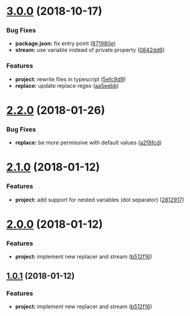<a name="3.0.0"></a>
# [3.0.0](https://github.com/SpoonX/procurator/compare/v2.2.0...v3.0.0) (2018-10-17)


### Bug Fixes

* **package.json:** fix entry point ([871980e](https://github.com/SpoonX/procurator/commit/871980e))
* **stream:** use variable instead of private property ([0842dd6](https://github.com/SpoonX/procurator/commit/0842dd6))


### Features

* **project:** rewrite files in typescript ([5efc9d9](https://github.com/SpoonX/procurator/commit/5efc9d9))
* **replace:** update replace regex ([aa5eebb](https://github.com/SpoonX/procurator/commit/aa5eebb))



<a name="2.2.0"></a>
# [2.2.0](https://github.com/SpoonX/procurator/compare/v2.1.0...v2.2.0) (2018-01-26)


### Bug Fixes

* **replace:** be more permissive with default values ([a2f8fcd](https://github.com/SpoonX/procurator/commit/a2f8fcd))



<a name="2.1.0"></a>
# [2.1.0](https://github.com/SpoonX/procurator/compare/v2.0.0...v2.1.0) (2018-01-12)


### Features

* **project:** add support for nested variables (dot separator) ([2812917](https://github.com/SpoonX/procurator/commit/2812917))



<a name="2.0.0"></a>
# [2.0.0](https://github.com/SpoonX/procurator/compare/v1.1.0...v2.0.0) (2018-01-12)


### Features

* **project:** implement new replacer and stream ([b512f16](https://github.com/SpoonX/procurator/commit/b512f16))



<a name="1.0.1"></a>
## [1.0.1](https://github.com/SpoonX/procurator/compare/v1.1.0...v1.0.1) (2018-01-12)


### Features

* **project:** implement new replacer and stream ([b512f16](https://github.com/SpoonX/procurator/commit/b512f16))



